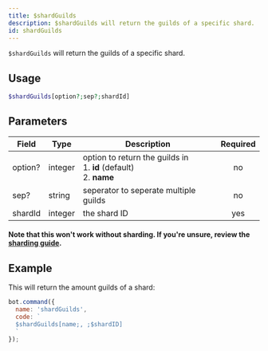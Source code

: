 ```yaml
---
title: $shardGuilds 
description: $shardGuilds will return the guilds of a specific shard.
id: shardGuilds
---
```


`$shardGuilds` will return the guilds of a specific shard.

## Usage

```php
$shardGuilds[option?;sep?;shardId]
```

## Parameters 


| Field     | Type    | Description                                        | Required |
|-----------|---------|----------------------------------------------------| :------: |
| option?    | integer  | option to return the guilds in <br /> 1. **id** (default) <br /> 2. **name**                             | no      |
| sep?     | string  | seperator to seperate multiple guilds          | no       |
| shardId     | integer  |   the shard ID        | yes       |

#### Note that this won't work without sharding. If you're unsure, review the [sharding guide](../guides/sharding.md).

## Example

This will return the amount guilds of a shard:

```javascript
bot.command({
  name: 'shardGuilds',
  code: `
  $shardGuilds[name;, ;$shardID]
  `
});
```
